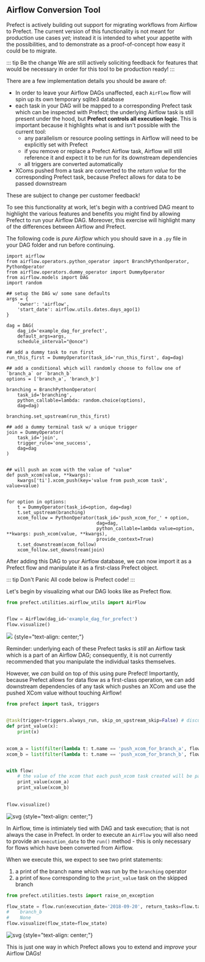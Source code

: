 ## Airflow Conversion Tool

Prefect is actively building out support for migrating workflows from Airflow to Prefect.  The current version of this functionality is not meant for production use cases _yet_; instead it is intended to whet your appetite with the possibilities, and to demonstrate as a proof-of-concept how easy it could be to migrate.

::: tip Be the change
We are still actively soliciting feedback for features that would be necessary in order for this tool to be production ready!
:::

There are a few implementation details you should be aware of:
- In order to leave your Airflow DAGs unaffected, each `AirFlow` flow will spin up its own temporary sqlite3 database
- each task in your DAG will be mapped to a corresponding Prefect task which can be inspected with Prefect; the underlying Airflow task is still present under the hood, but **Prefect controls all execution logic**.  This is important because it highlights what is and isn't possible with the current tool:
    - any parallelism or resource pooling settings in Airflow will need to be explicitly set with Prefect
    - if you remove or replace a Prefect Airflow task, Airflow will still reference it and expect it to be run for its downstream dependencies
    - all triggers are converted automatically
- XComs pushed from a task are converted to the _return value_ for the corresponding Prefect task, because Prefect allows for data to be passed downstream

These are subject to change per customer feedback!

To see this functionality at work, let's begin with a contrived DAG meant to highlight the various features and benefits you might find by allowing Prefect to run your Airflow DAG.  Moreover, this exercise will highlight many of the differences between Airflow and Prefect.

The following code is _pure Airflow_ which you should save in a `.py` file in your DAG folder and run before continuing.

```
import airflow
from airflow.operators.python_operator import BranchPythonOperator, PythonOperator
from airflow.operators.dummy_operator import DummyOperator
from airflow.models import DAG
import random

## setup the DAG w/ some sane defaults
args = {
    'owner': 'airflow',
    'start_date': airflow.utils.dates.days_ago(1)
}

dag = DAG(
    dag_id='example_dag_for_prefect',
    default_args=args,
    schedule_interval="@once")

## add a dummy task to run first
run_this_first = DummyOperator(task_id='run_this_first', dag=dag)

## add a conditional which will randomly choose to follow one of `branch_a` or `branch_b`
options = ['branch_a', 'branch_b']

branching = BranchPythonOperator(
    task_id='branching',
    python_callable=lambda: random.choice(options),
    dag=dag)

branching.set_upstream(run_this_first)

## add a dummy terminal task w/ a unique trigger
join = DummyOperator(
    task_id='join',
    trigger_rule='one_success',
    dag=dag
)


## will push an xcom with the value of "value"
def push_xcom(value, **kwargs):
    kwargs['ti'].xcom_push(key='value from push_xcom task', value=value)


for option in options:
    t = DummyOperator(task_id=option, dag=dag)
    t.set_upstream(branching)
    xcom_follow = PythonOperator(task_id='push_xcom_for_' + option, 
                                 dag=dag, 
                                 python_callable=lambda value=option, **kwargs: push_xcom(value, **kwargs),
                                 provide_context=True)
    t.set_downstream(xcom_follow)
    xcom_follow.set_downstream(join)
```

After adding this DAG to your Airflow database, we can now import it as a Prefect flow and manipulate it as a first-class Prefect object.

::: tip Don't Panic
All code below is Prefect code!
:::

Let's begin by visualizing what our DAG looks like as Prefect flow.

```python
from prefect.utilities.airflow_utils import AirFlow


flow = AirFlow(dag_id='example_dag_for_prefect')
flow.visualize()
```

![](/airflow_dag.svg) {style="text-align: center;"}

Reminder: underlying each of these Prefect tasks is _still_ an Airflow task which is a part of an Airflow DAG; consequently, it is not currently recommended that you manipulate the individual tasks themselves.

However, we _can_ build on top of this using pure Prefect!  Importantly, because Prefect allows for data flow as a first-class operation, we can add downstream dependencies of any task which pushes an XCom and use the pushed XCom value without touching Airflow!


```python
from prefect import task, triggers


@task(trigger=triggers.always_run, skip_on_upstream_skip=False) # discuss triggers and default skip cascading
def print_value(x):
    print(x)
    

xcom_a = list(filter(lambda t: t.name == 'push_xcom_for_branch_a', flow.tasks))[0]
xcom_b = list(filter(lambda t: t.name == 'push_xcom_for_branch_b', flow.tasks))[0]


with flow:
    # the value of the xcom that each push_xcom task created will be passed in as a function argument
    print_value(xcom_a) 
    print_value(xcom_b)
    
    
flow.visualize()
```

![svg](/extended_airflow_dag.svg) {style="text-align: center;"}

In Airflow, time is intimiately tied with DAG and task execution; that is not always the case in Prefect.  In order to execute an `AirFlow` you will also need to provide an `execution_date` to the `run()` method - this is only necessary for flows which have been converted from Airflow.

When we execute this, we expect to see two print statements:
1. a print of the branch name which was run by the `branching` operator 
2. a print of `None` corresponding to the `print_value` task on the skipped branch


```python
from prefect.utilities.tests import raise_on_exception

flow_state = flow.run(execution_date='2018-09-20', return_tasks=flow.tasks)
#    branch_b
#    None
flow.visualize(flow_state=flow_state)
```

![svg](/run_airflow_dag.svg) {style="text-align: center;"}

This is just one way in which Prefect allows you to extend and _improve_ your Airflow DAGs!
